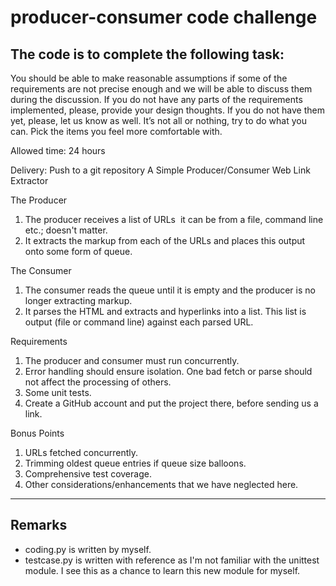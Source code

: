 # producer-consumer code challenge

## The code is to complete the following task:

You should be able to make reasonable assumptions if some of the requirements are not precise enough and we will be able to discuss them during the discussion. 
If you do not have any parts of the requirements implemented, please, provide your design thoughts. If you do not have them yet, please, let us know as well. 
It’s not all or nothing, try to do what you can. Pick the items you feel more comfortable with. 

Allowed time: 24 hours 

Delivery: Push to a git repository A Simple Producer/Consumer Web Link Extractor 

The Producer 
1. The producer receives a list of URLs ­ it can be from a file, command line etc.; doesn't matter. 
2. It extracts the markup from each of the URLs and places this output onto some form of queue. 

The Consumer 
1. The consumer reads the queue until it is empty and the producer is no longer extracting markup. 
2. It parses the HTML and extracts and hyperlinks into a list. This list is output (file or command line) against each parsed URL. 

Requirements 
1. The producer and consumer must run concurrently.
2. Error handling should ensure isolation. One bad fetch or parse should not affect the processing of others. 
3. Some unit tests. 
4. Create a GitHub account and put the project there, before sending us a link. 

Bonus Points 
1. URLs fetched concurrently. 
2. Trimming oldest queue entries if queue size balloons. 
3. Comprehensive test coverage.
4. Other considerations/enhancements that we have neglected here.

 --------------------------------------------------------------------------------------------

## Remarks
* coding.py is written by myself. 
* testcase.py is written with reference as I'm not familiar with the unittest module. I see this as a chance to learn this new module for myself.
  
